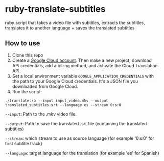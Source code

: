 # ruby-translate-subtitles

ruby script that takes a video file with subtitles, extracts the subtitles, translates it to another language + saves the translated subtitles

## How to use

1. Clone this repo
1. Create a [Google Cloud account](https://cloud.google.com/cloud-console?hl=en). Then make a new project, download API credentials, add a billing method, and activate the Cloud Translation API.
1. Set a local environment variable `GOOGLE_APPLICATION_CREDENTIALS` with the path to your Google Cloud credentials. It's a JSON file you downloaded from Google Cloud.
1. Run the script:
```
./translate.rb --input input_video.mkv --output translated_subtitles.srt --language es --stream 0:s:0
```

  `--input`: Path to the .mkv video file.
  
  `--output`: Path to save the translated .srt file (containing the translated subtitles)
  
  `--stream`: which stream to use as source language (for example '0:s:0' for first subtitle track)
  
  `--language`: target language for the translation (for example 'es' for Spanish)
